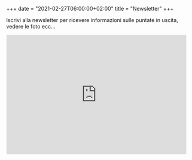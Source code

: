 +++
date = "2021-02-27T06:00:00+02:00"
title = "Newsletter"
+++

<!--

Iscriviti alla newsletter per ricevere informazioni sulle nuove puntate in uscita.

<form style="border:1px solid #ccc;padding:3px;text-align:center;" action="https://tinyletter.com/fotoradio" method="post" target="popupwindow" onsubmit="window.open('https://tinyletter.com/fotoradio', 'popupwindow', 'scrollbars=yes,width=800,height=600');return true"><p><label for="tlemail">Scrivi il tuo indirizzo email</label></p><p><input type="text" style="width:140px" name="email" id="tlemail" /></p><input type="hidden" value="1" name="embed"/><input type="submit" value="Iscriviti" /><p><a href="https://tinyletter.com" target="_blank">powered by TinyLetter</a></p></form>


-->

Iscrivi alla newsletter per ricevere informazioni sulle puntate in uscita, vedere le foto ecc...

<iframe src="https://fotoradio.substack.com/embed" width="480" height="320" style="border:1px solid #EEE; background:white;" frameborder="0" scrolling="no"></iframe>
